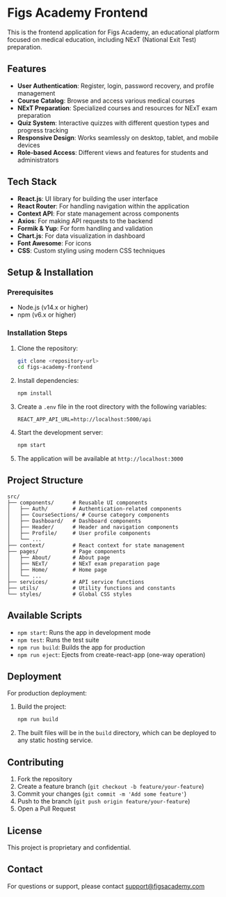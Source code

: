 # Figs Academy Frontend

This is the frontend application for Figs Academy, an educational platform focused on medical education, including NExT (National Exit Test) preparation.

## Features

- **User Authentication**: Register, login, password recovery, and profile management
- **Course Catalog**: Browse and access various medical courses
- **NExT Preparation**: Specialized courses and resources for NExT exam preparation
- **Quiz System**: Interactive quizzes with different question types and progress tracking
- **Responsive Design**: Works seamlessly on desktop, tablet, and mobile devices
- **Role-based Access**: Different views and features for students and administrators

## Tech Stack

- **React.js**: UI library for building the user interface
- **React Router**: For handling navigation within the application
- **Context API**: For state management across components
- **Axios**: For making API requests to the backend
- **Formik & Yup**: For form handling and validation
- **Chart.js**: For data visualization in dashboard
- **Font Awesome**: For icons
- **CSS**: Custom styling using modern CSS techniques

## Setup & Installation

### Prerequisites

- Node.js (v14.x or higher)
- npm (v6.x or higher)

### Installation Steps

1. Clone the repository:
   ```bash
   git clone <repository-url>
   cd figs-academy-frontend
   ```

2. Install dependencies:
   ```bash
   npm install
   ```

3. Create a `.env` file in the root directory with the following variables:
   ```
   REACT_APP_API_URL=http://localhost:5000/api
   ```

4. Start the development server:
   ```bash
   npm start
   ```

5. The application will be available at `http://localhost:3000`

## Project Structure

```
src/
├── components/      # Reusable UI components
│   ├── Auth/        # Authentication-related components
│   ├── CourseSections/ # Course category components
│   ├── Dashboard/   # Dashboard components
│   ├── Header/      # Header and navigation components
│   ├── Profile/     # User profile components
│   └── ...
├── context/         # React context for state management
├── pages/           # Page components
│   ├── About/       # About page
│   ├── NExT/        # NExT exam preparation page
│   ├── Home/        # Home page
│   └── ...
├── services/        # API service functions
├── utils/           # Utility functions and constants
└── styles/          # Global CSS styles
```

## Available Scripts

- `npm start`: Runs the app in development mode
- `npm test`: Runs the test suite
- `npm run build`: Builds the app for production
- `npm run eject`: Ejects from create-react-app (one-way operation)

## Deployment

For production deployment:

1. Build the project:
   ```bash
   npm run build
   ```

2. The built files will be in the `build` directory, which can be deployed to any static hosting service.

## Contributing

1. Fork the repository
2. Create a feature branch (`git checkout -b feature/your-feature`)
3. Commit your changes (`git commit -m 'Add some feature'`)
4. Push to the branch (`git push origin feature/your-feature`)
5. Open a Pull Request

## License

This project is proprietary and confidential.

## Contact

For questions or support, please contact [support@figsacademy.com](mailto:support@figsacademy.com) 